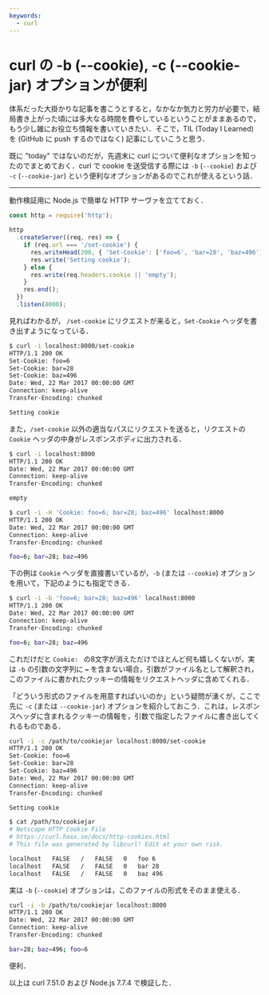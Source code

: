 ```yaml
---
keywords:
  - curl
---
```


# curl の -b (--cookie), -c (--cookie-jar) オプションが便利

体系だった大掛かりな記事を書こうとすると，なかなか気力と労力が必要で，結局書き上がった頃には多大なる時間を費やしているということがままあるので，もう少し雑にお役立ち情報を書いていきたい．そこで，TIL (Today I Learned) を (GitHub に push するのではなく) 記事にしていこうと思う．

既に "today" ではないのだが，先週末に curl について便利なオプションを知ったのでまとめておく．curl で cookie を送受信する際には `-b` (`--cookie`) および `-c` (`--cookie-jar`) という便利なオプションがあるのでこれが使えるという話．

---

動作検証用に Node.js で簡単な HTTP サーヴァを立てておく．

```javascript
const http = require('http');

http
  .createServer((req, res) => {
    if (req.url === '/set-cookie') {
      res.writeHead(200, { 'Set-Cookie': ['foo=6', 'bar=28', 'baz=496'] });
      res.write('Setting cookie');
    } else {
      res.write(req.headers.cookie || 'empty');
    }
    res.end();
  })
  .listen(8000);
```

見ればわかるが， `/set-cookie` にリクエストが来ると，`Set-Cookie` ヘッダを書き出すようになっている．

```sh
$ curl -i localhost:8000/set-cookie
HTTP/1.1 200 OK
Set-Cookie: foo=6
Set-Cookie: bar=28
Set-Cookie: baz=496
Date: Wed, 22 Mar 2017 00:00:00 GMT
Connection: keep-alive
Transfer-Encoding: chunked

Setting cookie
```

また，`/set-cookie` 以外の適当なパスにリクエストを送ると，リクエストの `Cookie` ヘッダの中身がレスポンスボディに出力される．

```sh
$ curl -i localhost:8000
HTTP/1.1 200 OK
Date: Wed, 22 Mar 2017 00:00:00 GMT
Connection: keep-alive
Transfer-Encoding: chunked

empty
```

```sh
$ curl -i -H 'Cookie: foo=6; bar=28; baz=496' localhost:8000
HTTP/1.1 200 OK
Date: Wed, 22 Mar 2017 00:00:00 GMT
Connection: keep-alive
Transfer-Encoding: chunked

foo=6; bar=28; baz=496
```

下の例は `Cookie` ヘッダを直接書いているが，`-b` (または `--cookie`) オプションを用いて，下記のようにも指定できる．

```sh
$ curl -i -b 'foo=6; bar=28; baz=496' localhost:8000
HTTP/1.1 200 OK
Date: Wed, 22 Mar 2017 00:00:00 GMT
Connection: keep-alive
Transfer-Encoding: chunked

foo=6; bar=28; baz=496
```

これだけだと `Cookie: ` の8文字が消えただけでほとんど何も嬉しくないが，実は `-b` の引数の文字列に `=` を含まない場合，引数がファイル名として解釈され，このファイルに書かれたクッキーの情報をリクエストヘッダに含めてくれる．

「どういう形式のファイルを用意すればいいのか」という疑問が湧くが，ここで先に `-c` (または `--cookie-jar`) オプションを紹介しておこう．これは，レスポンスヘッダに含まれるクッキーの情報を，引数で指定したファイルに書き出してくれるものである．

```sh
curl -i -c /path/to/cookiejar localhost:8000/set-cookie
HTTP/1.1 200 OK
Set-Cookie: foo=6
Set-Cookie: bar=28
Set-Cookie: baz=496
Date: Wed, 22 Mar 2017 00:00:00 GMT
Connection: keep-alive
Transfer-Encoding: chunked

Setting cookie
```

```sh
$ cat /path/to/cookiejar
# Netscape HTTP Cookie File
# https://curl.haxx.se/docs/http-cookies.html
# This file was generated by libcurl! Edit at your own risk.

localhost	FALSE	/	FALSE	0	foo	6
localhost	FALSE	/	FALSE	0	bar	28
localhost	FALSE	/	FALSE	0	baz	496
```

実は `-b` (`--cookie`) オプションは，このファイルの形式をそのまま使える．

```sh
curl -i -b /path/to/cookiejar localhost:8000
HTTP/1.1 200 OK
Date: Wed, 22 Mar 2017 00:00:00 GMT
Connection: keep-alive
Transfer-Encoding: chunked

bar=28; baz=496; foo=6
```

便利．

以上は curl 7.51.0 および Node.js 7.7.4 で検証した．
